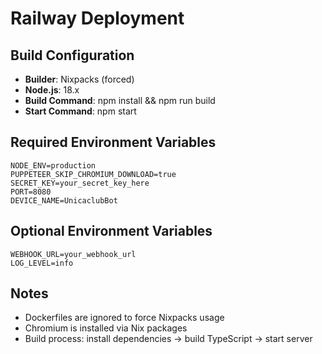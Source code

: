 # Railway Deployment

## Build Configuration
- **Builder**: Nixpacks (forced)
- **Node.js**: 18.x
- **Build Command**: npm install && npm run build
- **Start Command**: npm start

## Required Environment Variables
```
NODE_ENV=production
PUPPETEER_SKIP_CHROMIUM_DOWNLOAD=true
SECRET_KEY=your_secret_key_here
PORT=8080
DEVICE_NAME=UnicaclubBot
```

## Optional Environment Variables
```
WEBHOOK_URL=your_webhook_url
LOG_LEVEL=info
```

## Notes
- Dockerfiles are ignored to force Nixpacks usage
- Chromium is installed via Nix packages
- Build process: install dependencies → build TypeScript → start server

